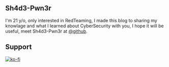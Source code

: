 ## Sh4d3-Pwn3r

I'm 21 y/o, only interested in RedTeaming, I made this blog to sharing my knowlage and what I learned  about CyberSecurity with you, I hope it will be useful, 
meet Sh4d3-Pwn3r at <a href="https://github.com/Sh4d3-Pwn3r" target="_blank" rel="noopener">@github</a>.

## Support 

[![ko-fi](https://www.ko-fi.com/img/githubbutton_sm.svg)](https://ko-fi.com/sh4d3pwner)

